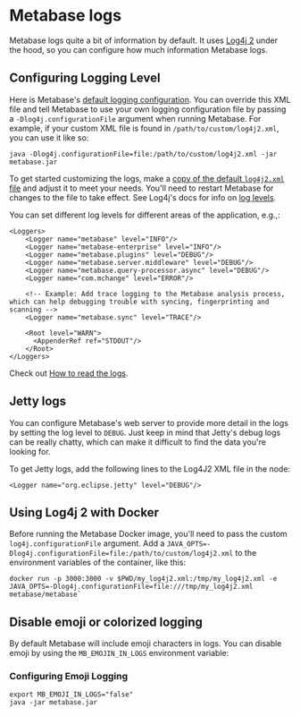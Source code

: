 # Metabase logs

Metabase logs quite a bit of information by default. It uses [Log4j 2][log4j] under the hood, so you can configure how much information Metabase logs.

## Configuring Logging Level

Here is Metabase's [default logging configuration][default-log-config]. You can override this XML file and tell Metabase to use your own logging configuration file by passing a `-Dlog4j.configurationFile` argument when running Metabase. For example, if your custom XML file is found in `/path/to/custom/log4j2.xml`, you can use it like so:

```
java -Dlog4j.configurationFile=file:/path/to/custom/log4j2.xml -jar metabase.jar
```

To get started customizing the logs, make a [copy of the default `log4j2.xml` file][default-log-config] and adjust it to meet your needs. You'll need to restart Metabase for changes to the file to take effect. See Log4j's docs for info on [log levels][levels].

You can set different log levels for different areas of the application, e.g.,:

```
<Loggers>
    <Logger name="metabase" level="INFO"/>
    <Logger name="metabase-enterprise" level="INFO"/>
    <Logger name="metabase.plugins" level="DEBUG"/>
    <Logger name="metabase.server.middleware" level="DEBUG"/>
    <Logger name="metabase.query-processor.async" level="DEBUG"/>
    <Logger name="com.mchange" level="ERROR"/>

    <!-- Example: Add trace logging to the Metabase analysis process, which can help debugging trouble with syncing, fingerprinting and scanning -->
    <Logger name="metabase.sync" level="TRACE"/>

    <Root level="WARN">
      <AppenderRef ref="STDOUT"/>
    </Root>
</Loggers>
```

Check out [How to read the logs][read-logs].

## Jetty logs

You can configure Metabase's web server to provide more detail in the logs by setting the log level to `DEBUG`. Just keep in mind that Jetty's debug logs can be really chatty, which can make it difficult to find the data you're looking for.

To get Jetty logs, add the following lines to the Log4J2 XML file in the <Loggers> node:

```
<Logger name="org.eclipse.jetty" level="DEBUG"/>
```

## Using Log4j 2 with Docker

Before running the Metabase Docker image, you'll need to pass the custom `log4j.configurationFile` argument. Add a `JAVA_OPTS=-Dlog4j.configurationFile=file:/path/to/custom/log4j2.xml` to the environment variables of the container, like this:

```
docker run -p 3000:3000 -v $PWD/my_log4j2.xml:/tmp/my_log4j2.xml -e JAVA_OPTS=-Dlog4j.configurationFile=file:///tmp/my_log4j2.xml metabase/metabase`
```

## Disable emoji or colorized logging

By default Metabase will include emoji characters in logs. You can disable emoji by using the `MB_EMOJIN_IN_LOGS` environment variable:

### Configuring Emoji Logging

```
export MB_EMOJI_IN_LOGS="false"
java -jar metabase.jar
```

[default-log-config]: https://github.com/metabase/metabase/blob/master/resources/log4j2.xml
[levels]: https://logging.apache.org/log4j/2.x/manual/customloglevels.html
[log4j]: https://logging.apache.org/log4j/2.x/
[read-logs]: ../troubleshooting-guide/server-logs.html
